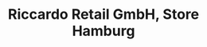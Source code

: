 ---
title: "Riccardo Retail GmbH, Store Hamburg"
url: /hamburg/riccardo-retail-gmbh-store-hamburg/
shop: Tabak
---